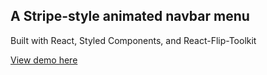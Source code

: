 ## A Stripe-style animated navbar menu

Built with React, Styled Components, and React-Flip-Toolkit

[View demo here](http://aholachek.github.io/react-stripe-menu)
